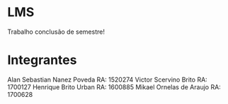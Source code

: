 # LMS
Trabalho conclusão de semestre!

# Integrantes


Alan Sebastian Nanez Poveda RA: 1520274
Victor Scervino Brito RA: 1700127
Henrique Brito Urban RA: 1600885
Mikael Ornelas de Araujo RA: 1700628
